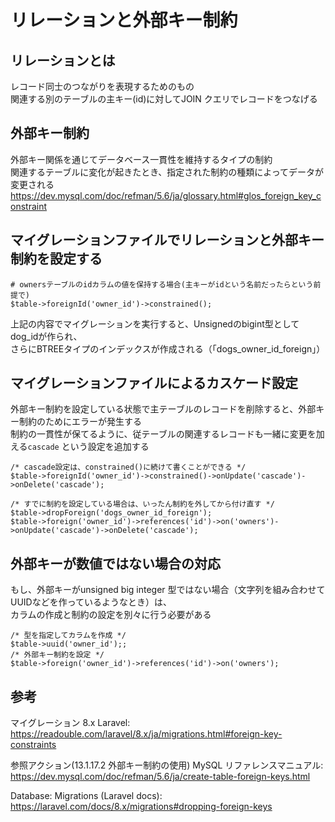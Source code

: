 # リレーションと外部キー制約

## リレーションとは
レコード同士のつながりを表現するためのもの  
関連する別のテーブルの主キー(id)に対してJOIN クエリでレコードをつなげる  

## 外部キー制約
外部キー関係を通じてデータベース一貫性を維持するタイプの制約  
関連するテーブルに変化が起きたとき、指定された制約の種類によってデータが変更される  
https://dev.mysql.com/doc/refman/5.6/ja/glossary.html#glos_foreign_key_constraint


## マイグレーションファイルでリレーションと外部キー制約を設定する
```
# ownersテーブルのidカラムの値を保持する場合(主キーがidという名前だったらという前提で)
$table->foreignId('owner_id')->constrained();
```

上記の内容でマイグレーションを実行すると、Unsignedのbigint型としてdog_idが作られ、  
さらにBTREEタイプのインデックスが作成される（「dogs_owner_id_foreign」）

## マイグレーションファイルによるカスケード設定
外部キー制約を設定している状態で主テーブルのレコードを削除すると、外部キー制約のためにエラーが発生する  
制約の一貫性が保てるように、従テーブルの関連するレコードも一緒に変更を加える`cascade` という設定を追加する
```
/* cascade設定は、constrained()に続けて書くことができる */
$table->foreignId('owner_id')->constrained()->onUpdate('cascade')->onDelete('cascade');

/* すでに制約を設定している場合は、いったん制約を外してから付け直す */
$table->dropForeign('dogs_owner_id_foreign');
$table->foreign('owner_id')->references('id')->on('owners')->onUpdate('cascade')->onDelete('cascade');
```

## 外部キーが数値ではない場合の対応
もし、外部キーがunsigned big integer 型ではない場合（文字列を組み合わせてUUIDなどを作っているようなとき）は、  
カラムの作成と制約の設定を別々に行う必要がある
```
/* 型を指定してカラムを作成 */
$table->uuid('owner_id');;
/* 外部キー制約を設定 */
$table->foreign('owner_id')->references('id')->on('owners');
```

## 参考
マイグレーション 8.x Laravel:
https://readouble.com/laravel/8.x/ja/migrations.html#foreign-key-constraints

参照アクション(13.1.17.2 外部キー制約の使用) MySQL リファレンスマニュアル:
https://dev.mysql.com/doc/refman/5.6/ja/create-table-foreign-keys.html

Database: Migrations (Laravel docs):
https://laravel.com/docs/8.x/migrations#dropping-foreign-keys
